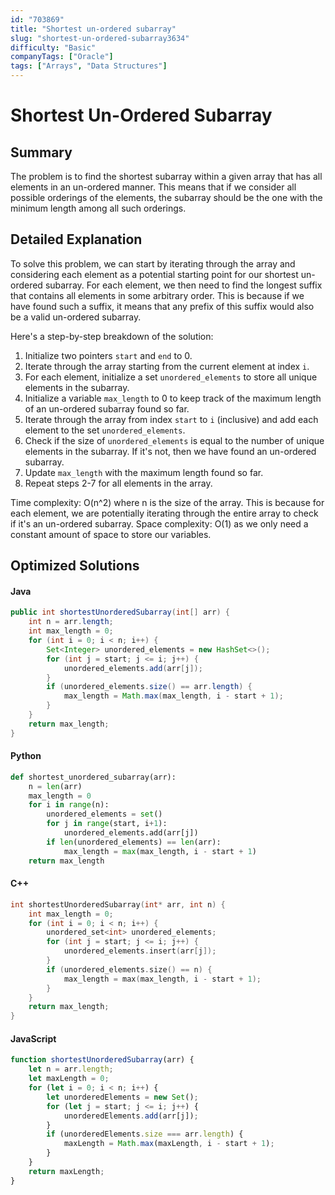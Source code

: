 ```yaml
---
id: "703869"
title: "Shortest un-ordered subarray"
slug: "shortest-un-ordered-subarray3634"
difficulty: "Basic"
companyTags: ["Oracle"]
tags: ["Arrays", "Data Structures"]
---
```


# Shortest Un-Ordered Subarray

## Summary
The problem is to find the shortest subarray within a given array that has all elements in an un-ordered manner. This means that if we consider all possible orderings of the elements, the subarray should be the one with the minimum length among all such orderings.

## Detailed Explanation
To solve this problem, we can start by iterating through the array and considering each element as a potential starting point for our shortest un-ordered subarray. For each element, we then need to find the longest suffix that contains all elements in some arbitrary order. This is because if we have found such a suffix, it means that any prefix of this suffix would also be a valid un-ordered subarray.

Here's a step-by-step breakdown of the solution:

1. Initialize two pointers `start` and `end` to 0.
2. Iterate through the array starting from the current element at index `i`.
3. For each element, initialize a set `unordered_elements` to store all unique elements in the subarray.
4. Initialize a variable `max_length` to 0 to keep track of the maximum length of an un-ordered subarray found so far.
5. Iterate through the array from index `start` to `i` (inclusive) and add each element to the set `unordered_elements`.
6. Check if the size of `unordered_elements` is equal to the number of unique elements in the subarray. If it's not, then we have found an un-ordered subarray.
7. Update `max_length` with the maximum length found so far.
8. Repeat steps 2-7 for all elements in the array.

Time complexity: O(n^2) where n is the size of the array. This is because for each element, we are potentially iterating through the entire array to check if it's an un-ordered subarray.
Space complexity: O(1) as we only need a constant amount of space to store our variables.

## Optimized Solutions

#### Java
```java
public int shortestUnorderedSubarray(int[] arr) {
    int n = arr.length;
    int max_length = 0;
    for (int i = 0; i < n; i++) {
        Set<Integer> unordered_elements = new HashSet<>();
        for (int j = start; j <= i; j++) {
            unordered_elements.add(arr[j]);
        }
        if (unordered_elements.size() == arr.length) {
            max_length = Math.max(max_length, i - start + 1);
        }
    }
    return max_length;
}
```

#### Python
```python
def shortest_unordered_subarray(arr):
    n = len(arr)
    max_length = 0
    for i in range(n):
        unordered_elements = set()
        for j in range(start, i+1):
            unordered_elements.add(arr[j])
        if len(unordered_elements) == len(arr):
            max_length = max(max_length, i - start + 1)
    return max_length
```

#### C++
```cpp
int shortestUnorderedSubarray(int* arr, int n) {
    int max_length = 0;
    for (int i = 0; i < n; i++) {
        unordered_set<int> unordered_elements;
        for (int j = start; j <= i; j++) {
            unordered_elements.insert(arr[j]);
        }
        if (unordered_elements.size() == n) {
            max_length = max(max_length, i - start + 1);
        }
    }
    return max_length;
}
```

#### JavaScript
```javascript
function shortestUnorderedSubarray(arr) {
    let n = arr.length;
    let maxLength = 0;
    for (let i = 0; i < n; i++) {
        let unorderedElements = new Set();
        for (let j = start; j <= i; j++) {
            unorderedElements.add(arr[j]);
        }
        if (unorderedElements.size === arr.length) {
            maxLength = Math.max(maxLength, i - start + 1);
        }
    }
    return maxLength;
}
```